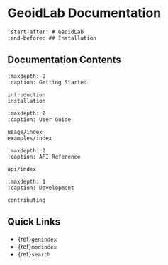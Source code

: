 # GeoidLab Documentation

```{include} ../README.md
:start-after: # GeoidLab
:end-before: ## Installation
```

## Documentation Contents

```{toctree}
:maxdepth: 2
:caption: Getting Started

introduction
installation
```

```{toctree}
:maxdepth: 2
:caption: User Guide

usage/index
examples/index
```

```{toctree}
:maxdepth: 2
:caption: API Reference

api/index
```

```{toctree}
:maxdepth: 1
:caption: Development

contributing
```

## Quick Links

* {ref}`genindex`
* {ref}`modindex`
* {ref}`search`
